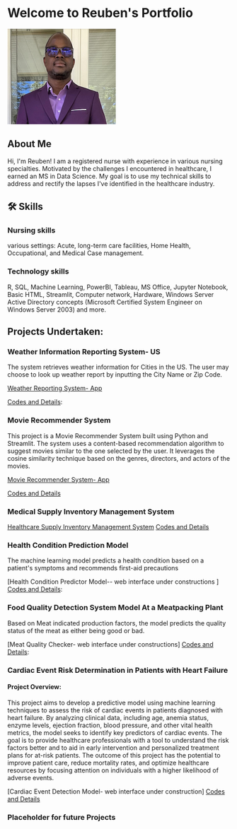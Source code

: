 # Welcome to Reuben's Portfolio

![recent photo](https://github.com/wuahmartor/portfolio/blob/main/reuben_photo.png?raw=true)
## About Me
Hi, I'm Reuben! I am a registered nurse with experience in various nursing specialties. Motivated by the challenges I encountered in healthcare, I earned an MS in Data Science. My goal is to use my technical skills to address and rectify the lapses I've identified in the healthcare industry.

## 🛠 Skills
### Nursing skills 
various settings: Acute, long-term care facilities, Home Health, Occupational, and Medical Case management. 
    
### Technology skills
R, SQL, Machine Learning, PowerBI, Tableau, MS Office, Jupyter Notebook, Basic HTML, Streamlit, Computer network, Hardware, Windows Server Active Directory concepts (Microsoft Certified System Engineer on Windows Server 2003) and more.

## Projects Undertaken:

### Weather Information Reporting System- US 
The system retrieves weather information for Cities in the US. The user may choose to look up weather report by inputting the City Name or Zip Code.

[Weather Reporting System- App](https://portfolio-6l7ghqepmbfouzzsqmpjfj.streamlit.app/)

[Codes and Details](https://github.com/wuahmartor/portfolio/blob/main/weatherReportSystem/weatherReportSystem.py):



### Movie Recommender System
This project is a Movie Recommender System built using Python and Streamlit. The system uses a content-based recommendation algorithm to suggest movies similar to the one selected by the user. It leverages the cosine similarity technique based on the genres, directors, and actors of the movies.

[Movie Recommender System- App](https://portfolio-mxj3qbebyakqgkfu8datxk.streamlit.app)

[Codes and Details](https://github.com/wuahmartor/portfolio/blob/main/movieRecommender/movieRecommender.py)


### Medical Supply Inventory Management System
[Healthcare Supply Inventory Management System](https://portfolio-nohukkscvph5ayjyt9vwdl.streamlit.app/)
[Codes and Details](https://github.com/wuahmartor/portfolio/blob/main/inventoryManagement/main_page.py)


### Health Condition Prediction Model 
The machine learning model predicts a health condition based on a patient's symptoms and recommends first-aid precautions

[Health Condition Predictor Model-- web interface under constructions ]
[Codes and Details](https://github.com/wuahmartor/portfolio/blob/main/diseasePredictionSystem/disease_prediction.ipynb): 


### Food Quality Detection System Model At a Meatpacking Plant
Based on Meat indicated production factors, the model predicts the quality status of the meat as either being good or bad. 

[Meat Quality Checker- web interface under constructions]
[Codes and Details](https://github.com/wuahmartor/portfolio/blob/main/foodQualityDetectionSystem/foodQualityDectection.ipynb): 

### Cardiac Event Risk Determination in Patients with Heart Failure 
#### Project Overview:

This project aims to develop a predictive model using machine learning techniques to assess the risk of cardiac events in patients diagnosed with heart failure. By analyzing clinical data, including age, anemia status, enzyme levels, ejection fraction, blood pressure, and other vital health metrics, the model seeks to identify key predictors of cardiac events. The goal is to provide healthcare professionals with a tool to understand the risk factors better and to aid in early intervention and personalized treatment plans for at-risk patients. The outcome of this project has the potential to improve patient care, reduce mortality rates, and optimize healthcare resources by focusing attention on individuals with a higher likelihood of adverse events.

[Cardiac Event Detection Model- web interface under construction]
[Codes and Details](https://github.com/wuahmartor/portfolio/blob/main/heartFailurePredictionModel/heartFailurePrediction.ipynb) 


### Placeholder for future Projects


